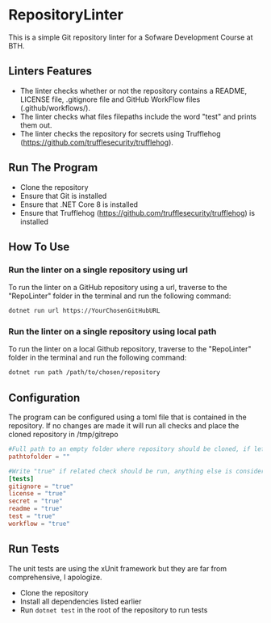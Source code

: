 # RepositoryLinter

This is a simple Git repository linter for a Sofware Development Course at BTH.

## Linters Features

- The linter checks whether or not the repository contains a README, LICENSE file, .gitignore file and GitHub WorkFlow files (.github/workflows/).
- The linter checks what files filepaths include the word "test" and prints them out.
- The linter checks the repository for secrets using Trufflehog (https://github.com/trufflesecurity/trufflehog).

## Run The Program

- Clone the repository
- Ensure that Git is installed
- Ensure that .NET Core 8 is installed
- Ensure that Trufflehog (https://github.com/trufflesecurity/trufflehog) is installed

## How To Use

### Run the linter on a single repository using url
To run the linter on a GitHub repository using a url, traverse to the "RepoLinter" folder in the terminal and run the following command:
```bash
dotnet run url https://YourChosenGitHubURL
```
### Run the linter on a single repository using local path
To run the linter on a local Github repository, traverse to the "RepoLinter" folder in the terminal and run the following command:
```bash
dotnet run path /path/to/chosen/repository
```

## Configuration
The program can be configured using a toml file that is contained in the repository. If no changes are made it will run all checks and place the cloned repository in /tmp/gitrepo

```toml
#Full path to an empty folder where repository should be cloned, if left empty defaults to /tmp/gitrepo.
pathtofolder = ""

#Write "true" if related check should be run, anything else is considered to be an unwanted check.
[tests]
gitignore = "true"
license = "true"
secret = "true"
readme = "true"
test = "true"
workflow = "true"

```

## Run Tests

The unit tests are using the xUnit framework but they are far from comprehensive, I apologize.

- Clone the repository
- Install all dependencies listed earlier
- Run ```dotnet test``` in the root of the repository to run tests
